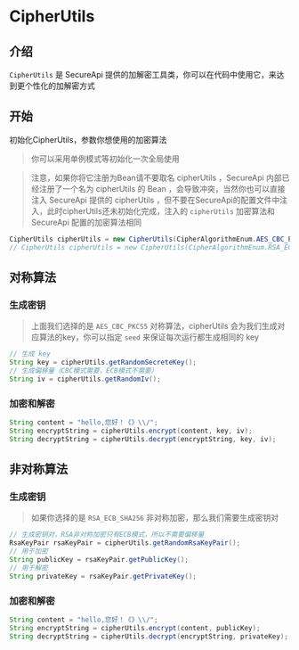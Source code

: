 # CipherUtils

## 介绍

`CipherUtils` 是 SecureApi 提供的加解密工具类，你可以在代码中使用它，来达到更个性化的加解密方式

## 开始

初始化CipherUtils，参数你想使用的加密算法

> 你可以采用单例模式等初始化一次全局使用

> 注意，如果你将它注册为Bean请不要取名 cipherUtils ，SecureApi 内部已经注册了一个名为 cipherUtils 的 Bean ，会导致冲突，当然你也可以直接注入 SecureApi 提供的 cipherUtils ，但不要在SecureApi的配置文件中注入，此时cipherUtils还未初始化完成，注入的 `cipherUtils` 加密算法和 SecureApi 配置的加密算法相同

```java
CipherUtils cipherUtils = new CipherUtils(CipherAlgorithmEnum.AES_CBC_PKCS5);
// CipherUtils cipherUtils = new CipherUtils(CipherAlgorithmEnum.RSA_ECB_SHA256);
```

## 对称算法

### 生成密钥

> 上面我们选择的是 `AES_CBC_PKCS5` 对称算法，cipherUtils 会为我们生成对应算法的key，你可以指定 `seed` 来保证每次运行都生成相同的 key

```java
// 生成 key
String key = cipherUtils.getRandomSecreteKey();
// 生成偏移量（CBC模式需要，ECB模式不需要）
String iv = cipherUtils.getRandomIv();
```

### 加密和解密

```java
String content = "hello,您好！《》\\/";
String encryptString = cipherUtils.encrypt(content, key, iv);
String decryptString = cipherUtils.decrypt(encryptString, key, iv);
```

## 非对称算法

### 生成密钥

> 如果你选择的是 `RSA_ECB_SHA256` 非对称加密，那么我们需要生成密钥对

```java
// 生成密钥对，RSA非对称加密只有ECB模式，所以不需要偏移量
RsaKeyPair rsaKeyPair = cipherUtils.getRandomRsaKeyPair();
// 用于加密
String publicKey = rsaKeyPair.getPublicKey();
// 用于解密
String privateKey = rsaKeyPair.getPrivateKey();
```

### 加密和解密

```java
String content = "hello,您好！《》\\/";
String encryptString = cipherUtils.encrypt(content, publicKey);
String decryptString = cipherUtils.decrypt(encryptString, privateKey);
```
